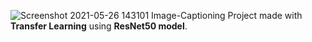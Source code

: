 
![Screenshot 2021-05-26 143101](https://user-images.githubusercontent.com/43871371/119634663-94421b00-be30-11eb-898f-6a3c7022eba1.png)
Image-Captioning Project made with **Transfer Learning** using **ResNet50 model**.
